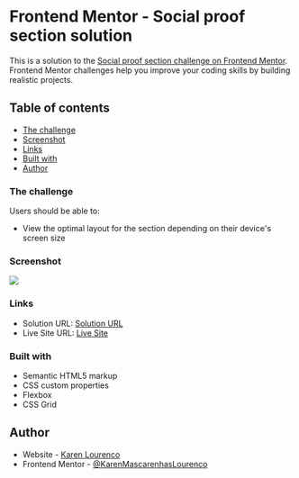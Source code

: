 # Frontend Mentor - Social proof section solution

This is a solution to the [Social proof section challenge on Frontend Mentor](https://www.frontendmentor.io/challenges/social-proof-section-6e0qTv_bA). Frontend Mentor challenges help you improve your coding skills by building realistic projects. 

## Table of contents

  - [The challenge](#the-challenge)
  - [Screenshot](#screenshot)
  - [Links](#links)
  - [Built with](#built-with)
- [Author](#author)

### The challenge

Users should be able to:

- View the optimal layout for the section depending on their device's screen size

### Screenshot

![](./screenshot.jpg)

### Links

- Solution URL: [Solution URL](https://your-solution-url.com)
- Live Site URL: [Live Site](https://your-live-site-url.com)

### Built with

- Semantic HTML5 markup
- CSS custom properties
- Flexbox
- CSS Grid

## Author

- Website - [Karen Lourenco](https://www.your-site.com)
- Frontend Mentor - [@KarenMascarenhasLourenco](https://www.frontendmentor.io/profile/KarenMascarenhasLourenco)
